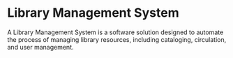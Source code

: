 # Library Management System
 A Library Management System is a software solution designed to automate the process of managing library resources, including cataloging, circulation, and user management.
